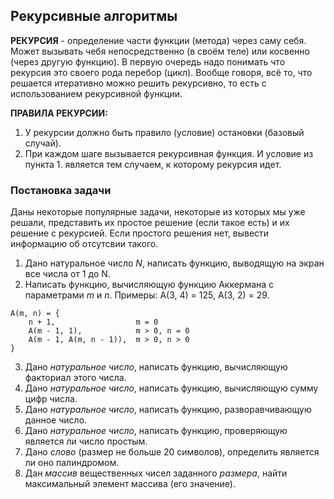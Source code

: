## Рекурсивные алгоритмы

**РЕКУРСИЯ** - определение части функции (метода) через саму себя.
Может вызывать чебя непосредственно (в своём теле) или косвенно (через другую функцию).
В первую очередь надо понимать что рекурсия это своего рода перебор (цикл).
Вообще говоря, всё то, что решается итеративно можно решить рекурсивно,
то есть с использованием рекурсивной функции.

**ПРАВИЛА РЕКУРСИИ:**
1. У рекурсии должно быть правило (условие) остановки (базовый случай).
2. При каждом шаге вызывается рекурсивная функция. И условие из пункта 1. является тем
случаем, к которому рекурсия идет.

### Постановка задачи 

Даны некоторые популярные задачи, некоторые из которых мы уже решали,
представить их простое решение (если такое есть) и их решение с рекурсией.
Если простого решения нет, вывести информацию об отсутсвии такого.

1. Дано натуральное число *N*, написать функцию, выводящую на экран все числа от 1 до N.
2. Написать функцию, вычисляющую функцию Аккермана с параметрами *m* и *n*. Примеры: А(3, 4) = 125, А(3, 2) = 29.
```
A(m, n) = {
    n + 1,                  m = 0
    A(m - 1, 1),            m > 0, n = 0
    A(m - 1, A(m, n - 1)),  m > 0, n > 0
}
```
3. Дано *натуральное число*, написать функцию, вычисляющую факториал этого числа.
4. Дано *натуральное число*, написать функцию, вычисляющую сумму цифр числа.
5. Дано *натуральное число*, написать функцию, разворавчивающую данное число.
6. Дано *натуральное число*, написать функцию, проверяющую является ли число простым.
7. Дано *слово* (размер не больше 20 символов), определить является ли оно палиндромом.
8. Дан *массив* вещественных чисел заданного *размера*, найти максимальный элемент массива (его значение).
